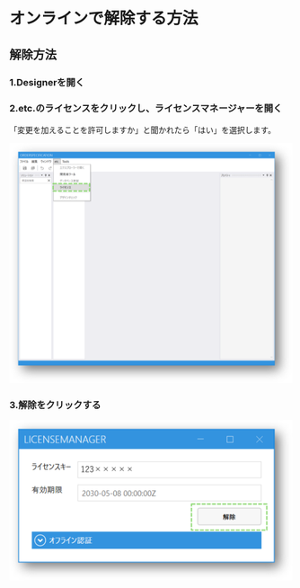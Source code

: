 # オンラインで解除する方法
## 解除方法

### 1.Designerを開く
### 2.etc.のライセンスをクリックし、ライセンスマネージャーを開く

「変更を加えることを許可しますか」と聞かれたら「はい」を選択します。

<img width=800 src="../../Image/designer_etc_online2.png">

### 3.解除をクリックする

<img width=800 src="../../Image/designer_online_license_manager_cancellation.png">